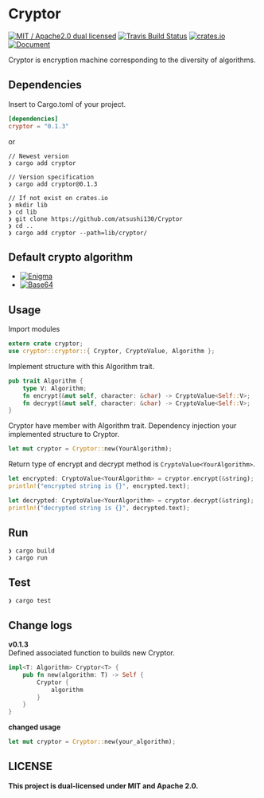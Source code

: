 # Cryptor
[![MIT / Apache2.0 dual licensed](https://img.shields.io/badge/dual%20license-MIT%20/%20Apache%202.0-blue.svg)](./LICENSE-MIT.md)
[![Travis Build Status](https://api.travis-ci.org/atsushi130/Cryptor.svg?branch=master)](https://travis-ci.org/atsushi130/Cryptor)
[![crates.io](https://img.shields.io/crates/v/cryptor.svg)](https://crates.io/crates/cryptor)
[![Document](https://img.shields.io/badge/Cryptor-Document-3B5998.svg)](https://docs.rs/cryptor/0.1.3/cryptor/)

Cryptor is encryption machine corresponding to the diversity of algorithms.

## Dependencies
Insert to Cargo.toml of your project.
```toml
[dependencies]
cryptor = "0.1.3"
```
or
```console
// Newest version
❯ cargo add cryptor

// Version specification
❯ cargo add cryptor@0.1.3

// If not exist on crates.io
❯ mkdir lib
❯ cd lib
❯ git clone https://github.com/atsushi130/Cryptor
❯ cd ..
❯ cargo add cryptor --path=lib/cryptor/
```

## Default crypto algorithm
- [![Enigma](https://img.shields.io/badge/Cryptor-Enigma-6fb536.svg)](https://github.com/atsushi130/Cryptor/tree/master/src/cryptor/algorithm/enigma)
- [![Base64](https://img.shields.io/badge/Cryptor-Base64-6fb536.svg)](https://github.com/atsushi130/Cryptor/tree/master/src/cryptor/algorithm/base64)

## Usage

Import modules
```rust
extern crate cryptor;
use cryptor::cryptor::{ Cryptor, CryptoValue, Algorithm };
```

Implement structure with this Algorithm trait.
```rust
pub trait Algorithm {
    type V: Algorithm;
    fn encrypt(&mut self, character: &char) -> CryptoValue<Self::V>;
    fn decrypt(&mut self, character: &char) -> CryptoValue<Self::V>;
}
```

Cryptor have member with Algorithm trait. Dependency injection your implemented structure to Cryptor.
```rust
let mut cryptor = Cryptor::new(YourAlgorithm);
```

Return type of encrypt and decrypt method is `CryptoValue<YourAlgorithm>`.
```rust
let encrypted: CryptoValue<YourAlgorithm> = cryptor.encrypt(&string);
println!("encrypted string is {}", encrypted.text);

let decrypted: CryptoValue<YourAlgorithm> = cryptor.decrypt(&string);
println!("decrypted string is {}", decrypted.text);
```

## Run
```console
❯ cargo build
❯ cargo run

```

## Test
```console
❯ cargo test

```

## Change logs
**v0.1.3**  
Defined associated function to builds new Cryptor.
```rust
impl<T: Algorithm> Cryptor<T> {
    pub fn new(algorithm: T) -> Self {
        Cryptor {
            algorithm
        }
    }
}
```

**changed usage**
```rust
let mut cryptor = Cryptor::new(your_algorithm);
```

## LICENSE
**This project is dual-licensed under MIT and Apache 2.0.**
